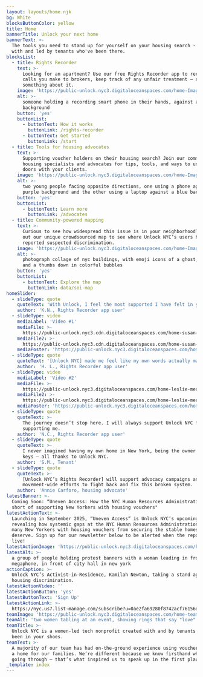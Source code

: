 ```yaml
---
layout: layouts/home.njk
bg: White
blocksButtonColor: yellow
title: Home
bannerTitle: Unlock your next home
bannerText: >-
  The tools you need to stand up for yourself on your housing search - created
  with and led by tenants who've been there.
blocksList:
  - title: Rights Recorder
    text: >-
      Looking for an apartment? Use our free Rights Recorder app to record phone
      calls you make to brokers, keep track of any unfair treatment – and do
      something about it.
    image: 'https://public-unlock.nyc3.digitaloceanspaces.com/home-Image 1.png'
    alt: >-
      someone holding a recording smart phone in their hands, against a yellow
      background
    button: 'yes'
    buttonList:
      - buttonText: How it works
        buttonLink: /rights-recorder
      - buttonText: Get started
        buttonLink: /start
  - title: Tools for housing advocates
    text: >-
      Supporting voucher holders on their housing search? Join our community of
      housing specialists and advocates for tips, tools, and ways to unlock more
      doors with your clients.
    image: 'https://public-unlock.nyc3.digitaloceanspaces.com/home-Image 2.png'
    alt: >-
      two young people facing opposite directions, one using a phone against a
      purple background and the other using a laptop against a blue background
    button: 'yes'
    buttonList:
      - buttonText: Learn more
        buttonLink: /advocates
  - title: Community-powered mapping
    text: >-
      Curious to see how widespread this issue is in your neighborhood? Check
      out our unique crowdsourced map to see where Unlock NYC’s users have
      reported suspected discrimination.
    image: 'https://public-unlock.nyc3.digitaloceanspaces.com/home-Image 3.png'
    alt: >-
      photograph collage of nyc buildings, with emoji icons of a ghost, a key,
      and a thumbs down in colorful bubbles
    button: 'yes'
    buttonList:
      - buttonText: Explore the map
        buttonLink: data/soi-map
homeSlider:
  - slideType: quote
    quoteText: 'With Unlock, I feel the most supported I have felt in years.'
    author: 'K.N., Rights Recorder app user'
  - slideType: video
    mediaLabel: 'Video #1'
    mediaFile: >-
      https://public-unlock.nyc3.cdn.digitaloceanspaces.com/home-susan-n-leadership-collective.webm
    mediaFile2: >-
      https://public-unlock.nyc3.cdn.digitaloceanspaces.com/home-susan-n-leadership-collective.mp4
    mediaPoster: 'https://public-unlock.nyc3.digitaloceanspaces.com/home-susan-poster.webp'
  - slideType: quote
    quoteText: '[Unlock NYC] made me feel like my own words actually matter.'
    author: 'H. L., Rights Recorder app user'
  - slideType: video
    mediaLabel: 'Video #2'
    mediaFile: >-
      https://public-unlock.nyc3.digitaloceanspaces.com/home-leslie-meadows-dear-voucher-holders.webm
    mediaFile2: >-
      https://public-unlock.nyc3.digitaloceanspaces.com/home-leslie-meadows-dear-voucher-holders.mp4
    mediaPoster: 'https://public-unlock.nyc3.digitaloceanspaces.com/home-leslie-poster.webp'
  - slideType: quote
    quoteText: >-
      The journey doesn’t stop here. I will always support Unlock NYC for
      supporting me.
    author: 'N.C., Rights Recorder app user'
  - slideType: quote
    quoteText: >-
      I never imagined having my own home in New York, being the owner of my own
      keys – all thanks to Unlock NYC.
    author: 'S.M., Tenant'
  - slideType: quote
    quoteText: >-
      [Unlock NYC’s Rights Recorder] will support advocacy campaigns and
      movement-wide efforts to fight back and fix this broken system.
    author: 'Annie Carforo, housing advocate'
latestBanner: >-
  Coming Soon: “Uneven Access: How the NYC Human Resources Administration falls
  short of supporting New Yorkers with housing vouchers"
latestActionText: >-
  Launching in September 2025, “Uneven Access” is Unlock NYC’s upcoming report
  revealing how systemic gaps at the NYC Human Resources Administration keep too
  many New Yorkers with housing vouchers from securing the stable homes they
  deserve. Sign up for our newsletter below to be alerted when the report is
  live!
latestActionImage: 'https://public-unlock.nyc3.digitaloceanspaces.com/home-kamilah-poster.jpeg'
latestAlt: >-
  a group of people holding protest banners with a woman leading in front with a
  megaphone, in front of city hall in new york
actionCaption: >-
  Unlock NYC’s Activist-in-Residence, Kamilah Newton, taking a stand against
  housing discrimination.
latestActionVideo: ''
latestActionButton: 'yes'
latestButtonText: 'Sign Up'
latestActionLink: >-
  https://nyc.us7.list-manage.com/subscribe?u=0ae2fa69280f8742acf76156d&id=5f5419ccb9
teamImage: 'https://public-unlock.nyc3.digitaloceanspaces.com/home-team-table.png'
teamAlt: 'two women tabling at an event, showing rings that say "love" and "train"'
teamTitle: >-
  Unlock NYC is a women-led tech nonprofit created with and by tenants who’ve
  been in your shoes.
teamText: >-
  A majority of our team has had on-the-ground experience using vouchers to find
  a home for our families. We’re different because we know firsthand what you’re
  going through – that’s what inspired us to speak up in the first place.
_template: index
---
```


